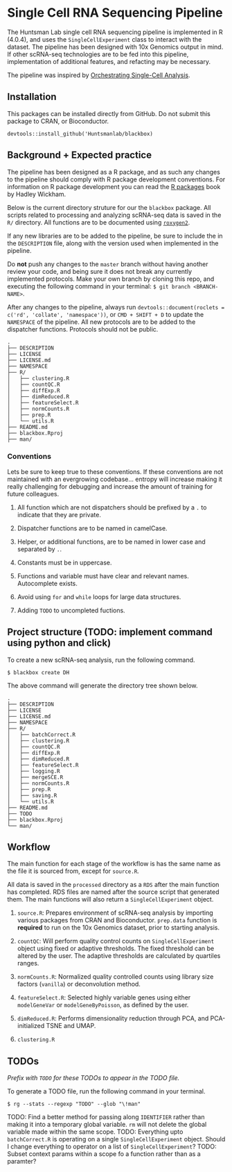 # Single Cell RNA Sequencing Pipeline

The Huntsman Lab single cell RNA sequencing pipeline is implemented in R (4.0.4), and uses the `SingleCellExperiment` class to interact with the dataset. The pipeline has been designed with 10x Genomics output in mind. If other scRNA-seq technologies are to be fed into this pipeline, implementation of additional features, and refacting may be necessary.

The pipeline was inspired by [Orchestrating Single-Cell Analysis](https://bioconductor.org/books/release/OSCA/index.html).

## Installation

This packages can be installed directly from GitHub. Do not submit this package to CRAN, or Bioconductor.

```{R}
devtools::install_github('Huntsmanlab/blackbox)
```

## Background + Expected practice

The pipeline has been designed as a R package, and as such any changes to the pipeline should comply with R package development conventions. For information on R package development you can read the [R packages](https://r-pkgs.org/) book by Hadley Wickham.

Below is the current directory struture for our the `blackbox` package. All scripts related to processing and analyzing scRNA-seq data is saved in the `R/` directory. All functions are to be documented using [`roxygen2`](https://cran.r-project.org/web/packages/roxygen2/vignettes/roxygen2.html).

If any new libraries are to be added to the pipeline, be sure to include the in the `DESCRIPTION` file, along with the version used when implemented in the pipeline.

Do **not** push any changes to the `master` branch without having another review your code, and being sure it does not break any currently implemented protocols. Make your own branch by cloning this repo, and executing the following command in your terminal: `$ git branch <BRANCH-NAME>`. 

After any changes to the pipeline, always run `devtools::document(roclets = c('rd', 'collate', 'namespace'))`, or `CMD + SHIFT + D` to update the `NAMESPACE` of the pipeline. All new protocols are to be added to the dispatcher functions. Protocols should not be public. 

```
.
├── DESCRIPTION
├── LICENSE
├── LICENSE.md
├── NAMESPACE
├── R/
│   ├── clustering.R
│   ├── countQC.R
│   ├── diffExp.R
│   ├── dimReduced.R
│   ├── featureSelect.R
│   ├── normCounts.R
│   ├── prep.R
│   └── utils.R
├── README.md
├── blackbox.Rproj
├── man/
```

### Conventions

Lets be sure to keep true to these conventions. If these conventions are not maintained with an evergrowing codebase... entropy will increase making it really challenging for debugging and increase the amount of training for future colleagues.

1. All function which are not dispatchers should be prefixed by a `.` to indicate that they are private.

2. Dispatcher functions are to be named in camelCase.

3. Helper, or additional functions, are to be named in lower case and separated by `.`.

4. Constants must be in uppercase.

5. Functions and variable must have clear and relevant names. Autocomplete exists.

6. Avoid using `for` and `while` loops for large data structures. 

7. Adding `TODO` to uncompleted fuctions.

## Project structure (TODO: implement command using python and click)

To create a new scRNA-seq analysis, run the following command.

```{zsh}
$ blackbox create DH
```

The above command will generate the directory tree shown below.

```
.
├── DESCRIPTION
├── LICENSE
├── LICENSE.md
├── NAMESPACE
├── R/
│   ├── batchCorrect.R
│   ├── clustering.R
│   ├── countQC.R
│   ├── diffExp.R
│   ├── dimReduced.R
│   ├── featureSelect.R
│   ├── logging.R
│   ├── mergeSCE.R
│   ├── normCounts.R
│   ├── prep.R
│   ├── saving.R
│   └── utils.R
├── README.md
├── TODO
├── blackbox.Rproj
└── man/
```

## Workflow

The main function for each stage of the workflow is has the same name as the file it is sourced from, except for `source.R`. 

All data is saved in the `processed` directory as a `RDS` after the main function has completed. RDS files are named after the source script that generated them. The main functions will also return a `SingleCellExperiment` object.

1. `source.R`: Prepares environment of scRNA-seq analysis by importing various packages from CRAN and Bioconductor. `prep.data` function is **required** to run on the 10x Genomics dataset, prior to starting analysis.

2. `countQC`: Will perform quality control counts on `SingleCellExperiment` object using fixed or adaptive thresholds. The fixed threshold can be altered by the user. The adaptive thresholds are calculated by quartiles ranges.

3. `normCounts.R`: Normalized quality controlled counts using library size factors (`vanilla`) or deconvolution method. 

4. `featureSelect.R`: Selected highly variable genes using either `modelGeneVar` or `modelGeneByPoisson`, as defined by the user.

5. `dimReduced.R`: Performs dimensionality reduction through PCA, and PCA-initialized TSNE and UMAP.

6. `clustering.R`

## TODOs

*Prefix with `TODO` for these TODOs to appear in the TODO file.*

To generate a TODO file, run the following command in your terminal.

```{zsh}
$ rg --stats --regexp "TODO" --glob "\!man"
```

TODO: Find a better method for passing along `IDENTIFIER` rather than making it into a temporary global variable. `rm` will not delete the global variable made within the same scope.
TODO: Everything upto `batchCorrect.R` is operating on a single `SingleCellExperiment` object. Should I change everything to operator on a list of `SingleCellExperiment`?
TODO: Subset context params within a scope fo a function rather than as a paramter?
